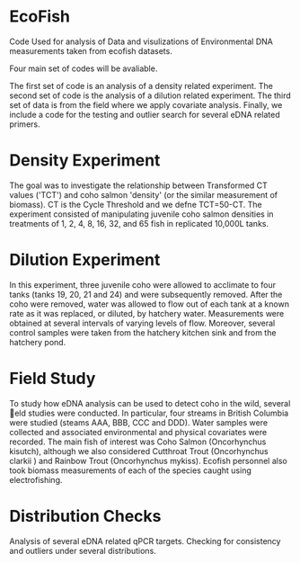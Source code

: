 # EcoFish
Code Used for analysis of Data and visulizations of Environmental DNA measurements taken from ecofish datasets.

Four main set of codes will be avaliable.

The first set of code is an analysis of a density related experiment.
The second set of code is the analysis of a dilution related experiment.
The third set of data is from the field where we apply covariate analysis.
Finally, we include a code for the testing and outlier search for several eDNA related primers.


# Density Experiment 
The goal was to investigate the relationship between
Transformed CT values ('TCT') and coho salmon 'density' (or the similar measurement
of biomass). CT is the Cycle Threshold and we defne TCT=50-CT. The
experiment consisted of manipulating juvenile coho salmon densities in treatments of
1, 2, 4, 8, 16, 32, and 65 fish in replicated 10,000L tanks.

# Dilution Experiment

In this experiment, three juvenile coho were allowed to acclimate to four tanks (tanks 19, 20, 21 and 24) and were subsequently removed. After the coho were removed, water was allowed to flow out of each tank at a known
rate as it was replaced, or diluted, by hatchery water. Measurements were obtained at several intervals of varying levels of flow. Moreover, several control samples were taken from the hatchery kitchen sink and from the hatchery pond.


# Field Study

To study how eDNA analysis can be used to detect coho in the wild, several eld studies were conducted. In particular,
four streams in British Columbia were studied (steams AAA, BBB, CCC and DDD).
Water samples were collected and associated environmental and physical covariates
were recorded. The main fish of interest was Coho Salmon (Oncorhynchus kisutch),
although we also considered Cutthroat Trout (Oncorhynchus clarkii ) and Rainbow
Trout (Oncorhynchus mykiss). Ecofish personnel also took biomass measurements
of each of the species caught using electrofishing.


# Distribution Checks

Analysis of several eDNA related qPCR targets. Checking for consistency and outliers under several distributions.

